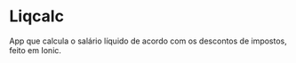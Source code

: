 # Liqcalc
App que calcula o salário líquido de acordo com os descontos de impostos, feito em Ionic.
